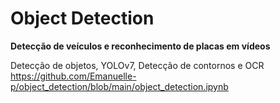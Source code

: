 # Object Detection

<b>Detecção de veículos e reconhecimento de placas em vídeos</b>

Detecção de objetos, YOLOv7, Detecção de contornos e OCR
</br> https://github.com/Emanuelle-p/object_detection/blob/main/object_detection.ipynb
</html>
